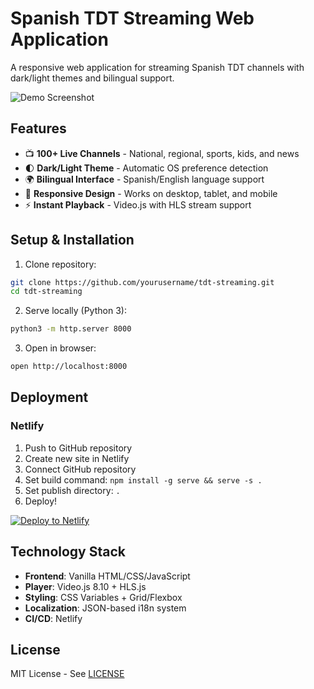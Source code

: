 # Spanish TDT Streaming Web Application

A responsive web application for streaming Spanish TDT channels with dark/light themes and bilingual support.

![Demo Screenshot](assets/images/demo.png)

## Features

- 📺 **100+ Live Channels** - National, regional, sports, kids, and news  
- 🌓 **Dark/Light Theme** - Automatic OS preference detection  
- 🌍 **Bilingual Interface** - Spanish/English language support  
- 📱 **Responsive Design** - Works on desktop, tablet, and mobile  
- ⚡ **Instant Playback** - Video.js with HLS stream support  

## Setup & Installation

1. Clone repository:
```bash
git clone https://github.com/yourusername/tdt-streaming.git
cd tdt-streaming
```

2. Serve locally (Python 3):
```bash
python3 -m http.server 8000
```

3. Open in browser:
```bash
open http://localhost:8000
```

## Deployment

### Netlify
1. Push to GitHub repository  
2. Create new site in Netlify  
3. Connect GitHub repository  
4. Set build command: `npm install -g serve && serve -s .`  
5. Set publish directory: `.`  
6. Deploy!  

[![Deploy to Netlify](https://www.netlify.com/img/deploy/button.svg)](https://app.netlify.com/start/deploy?repository=https://github.com/yourusername/tdt-streaming)

## Technology Stack
- **Frontend**: Vanilla HTML/CSS/JavaScript  
- **Player**: Video.js 8.10 + HLS.js  
- **Styling**: CSS Variables + Grid/Flexbox  
- **Localization**: JSON-based i18n system  
- **CI/CD**: Netlify  

## License
MIT License - See [LICENSE](LICENSE)
